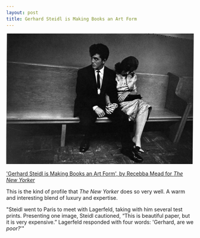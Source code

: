 ```yaml
---
layout: post
title: Gerhard Steidl is Making Books an Art Form
---
```

![Photo by Robert Frank](/images/frank.jpg)

['Gerhard Steidl is Making Books an Art Form', by Recebba Mead for _The New Yorker_](http://www.newyorker.com/magazine/2017/05/22/gerhard-steidl-is-making-books-an-art-form)

This is the kind of profile that _The New Yorker_ does so very well. A warm and interesting blend of luxury and expertise. 

"Steidl went to Paris to meet with Lagerfeld, taking with him several test prints. Presenting one image, Steidl cautioned, “This is beautiful paper, but it is very expensive.” Lagerfeld responded with four words: 'Gerhard, are we _poor?_'"